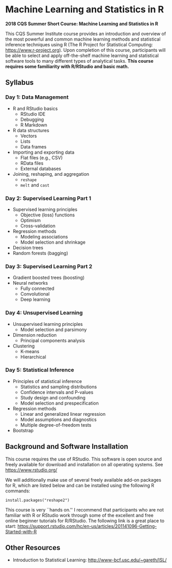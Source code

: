 # Machine Learning and Statistics in R

**2018 CQS Summer Short Course: Machine Learning and Statistics in R**

This CQS Summer Institute course provides an introduction and overview of the most powerful and common machine learning methods and statistical inference techniques using R (The R Project for Statistical Computing: https://www.r-project.org). Upon completion of this course, participants will be able to select and apply off-the-shelf machine learning and statistical software tools to many different types of analytical tasks. **This course requires some familiarity with R/RStudio and basic math.**

## Syllabus

### Day 1: Data Management

* R and RStudio basics
  * RStudio IDE
  * Debugging
  * R Markdown
* R data structures
  * Vectors
  * Lists
  * Data frames
* Importing and exporting data
  * Flat files (e.g., CSV)
  * RData files
  * External databases
* Joining, reshaping, and aggregation
  * `reshape`
  * `melt` and `cast`

### Day 2: Supervised Learning Part 1

* Supervised learning principles 
  * Objective (loss) functions
  * Optimism
  * Cross-validation
* Regression methods
  * Modeling associations
  * Model selection and shrinkage
* Decision trees 
* Random forests (bagging)

### Day 3: Supervised Learning Part 2

* Gradient boosted trees (boosting)
* Neural networks
  * Fully connected
  * Convolutional
  * Deep learning

### Day 4: Unsupervised Learning

* Unsupervised learning principles
  * Model selection and parsimony
* Dimension reduction
  * Principal components analysis
* Clustering 
  * K-means
  * Hierarchical

### Day 5: Statistical Inference

* Principles of statistical inference 
  * Statistics and sampling distributions
  * Confidence intervals and P-values
  * Study design and confounding
  * Model selection and prespecification
* Regression methods
  * Linear and generalized linear regression
  * Model assumptions and diagnostics
  * Multiple degree-of-freedom tests
* Bootstrap

## Background and Software Installation

This course requires the use of RStudio. This software is open source and freely available for download and installation on all operating systems. See https://www.rstudio.org/

We will additionally make use of several freely available add-on packages for R, which are listed below and can be installed using the following R commands:

```rstats
install.packages("reshape2")
```

This course is very ``hands on.'' I recommend that participants who are not familiar with R or RStudio work through some of the excellent and free online beginner tutorials for R/RStudio. The following link is a great place to start: 
https://support.rstudio.com/hc/en-us/articles/201141096-Getting-Started-with-R

## Other Resources

* Introduction to Statistical Learning: http://www-bcf.usc.edu/~gareth/ISL/
